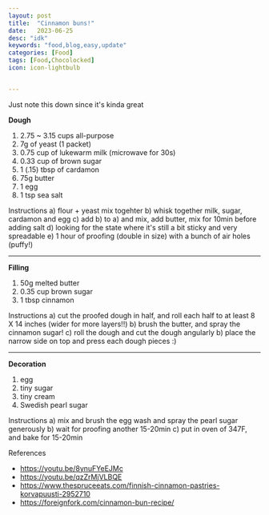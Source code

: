 ```yaml
---
layout: post
title:  "Cinnamon buns!"
date:   2023-06-25
desc: "idk"
keywords: "food,blog,easy,update"
categories: [Food]
tags: [Food,Chocolocked]
icon: icon-lightbulb


---
```


Just note this down since it's kinda great 

**Dough** 
1. 2.75 ~ 3.15 cups all-purpose
2. 7g of yeast (1 packet)
3. 0.75 cup of lukewarm milk (microwave for 30s)
4. 0.33 cup of brown sugar
5. 1 (.15) tbsp of cardamon
6. 75g butter
7. 1 egg
8. 1 tsp sea salt


Instructions 
a) flour + yeast mix togehter 
b) whisk together milk, sugar, cardamon and egg
c) add b) to a) and mix, add butter, mix for 10min before adding salt 
d) looking for the state where it's still a bit sticky and very spreadable 
e) 1 hour of proofing (double in size) with a bunch of air holes (puffy!)

---
**Filling** 
1. 50g melted butter
2. 0.35 cup brown sugar
3. 1 tbsp cinnamon

Instructions
a) cut the proofed dough in half, and roll each half to at least 8 X 14 inches (wider for more layers!!)
b) brush the butter, and spray the cinnamon sugar!
c) roll the dough and cut the dough angularly
b) place the narrow side on top and press each dough pieces :) 

---
**Decoration**
1. egg
2. tiny sugar
3. tiny cream
4. Swedish pearl sugar

Instructions 
a) mix and brush the egg wash and spray the pearl sugar generously 
b) wait for proofing another 15-20min 
c) put in oven of 347F, and bake for 15-20min 










References
* https://youtu.be/8ynuFYeEJMc
* https://youtu.be/qzZrMjVLBQE
* https://www.thespruceeats.com/finnish-cinnamon-pastries-korvapuusti-2952710
* https://foreignfork.com/cinnamon-bun-recipe/

